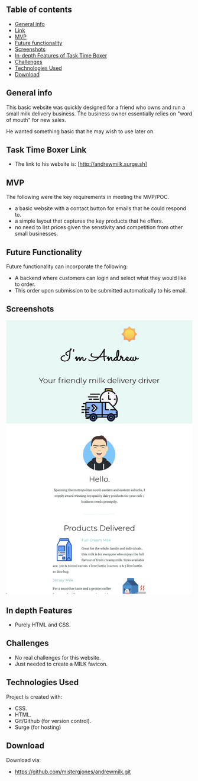 ## Table of contents

-   [General info](#general-info)
-   [Link](#andrew-milk)
-   [MVP](#MVP)
-   [Future functionality](#future-functionality)
-   [Screenshots](#screenshots)
-   [In-depth Features of Task Time Boxer](#in-depth-features)
-   [Challenges](#challenges)
-   [Technologies Used](#technologies-used)
-   [Download](#download)

## General info

This basic website was quickly designed for a friend who owns and run a small milk delivery business. The business owner essentially relies on "word of mouth" for new sales.

He wanted something basic that he may wish to use later on.

## Task Time Boxer Link

-   The link to his website is:
    [http://andrewmilk.surge.sh]

## MVP

The following were the key requirements in meeting the MVP/POC.

-   a basic website with a contact button for emails that he could respond to.
-   a simple layout that captures the key products that he offers.
-   no need to list prices given the senstivity and competition from other small businesses.

## Future Functionality

Future functionality can incorporate the following:

-   A backend where customers can login and select what they would like to order.
-   This order upon submission to be submitted automatically to his email.

## Screenshots

![Example screenshot](screenshot.png)

## In depth Features

-   Purely HTML and CSS.

## Challenges

-   No real challenges for this website.
-   Just needed to create a MILK favicon.

## Technologies Used

Project is created with:

-   CSS.
-   HTML.
-   Git/Github (for version control).
-   Surge (for hosting)

## Download

Download via:

-   https://github.com/mistergjones/andrewmilk.git
